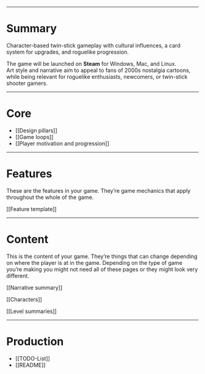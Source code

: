 
---
# Summary

Character-based twin-stick gameplay with cultural influences, a card system for upgrades, and roguelike progression.

The game will be launched on **Steam** for Windows, Mac, and Linux.  
Art style and narrative aim to appeal to fans of 2000s nostalgia cartoons, while being relevant for roguelike enthusiasts, newcomers, or twin-stick shooter gamers.

---
# Core

- [[Design pillars]]
- [[Game loops]]
- [[Player motivation and progression]]

---
# Features

These are the features in your game. They’re game mechanics that apply throughout the whole of the game.

[[Feature template]]

---
# Content

This is the content of your game. They’re things that can change depending on where the player is at in the game. Depending on the type of game you’re making you might not need all of these pages or they might look very different.

[[Narrative summary]]

[[Characters]]

[[Level summaries]]

---
# Production

- [[TODO-List]]
- [[README]]




